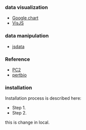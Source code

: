 
### data visualization

* [Google chart](https://developers.google.com/chart/)
* [VisJS](http://visjs.org/)


### data manipulation

* [jsdata](http://learnjsdata.com/)


### Reference

* [PC2](http://www.pathwaycommons.org/pcviz/)
* [pertbio](http://www.sanderlab.org/pertbio/)


### installation

Installation process is described here: 

* Step 1.
* Step 2. 

this is change in local.
